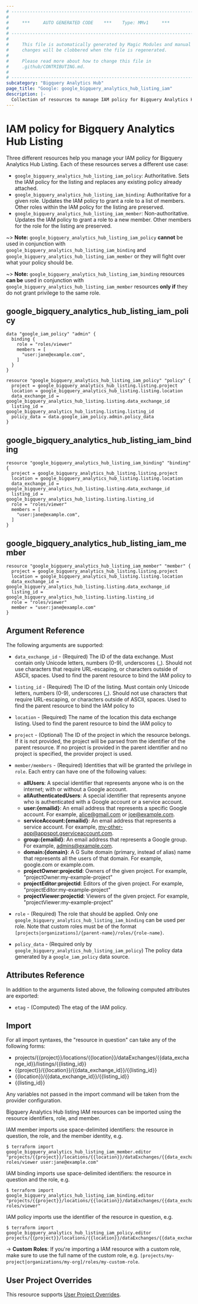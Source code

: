 ```yaml
---
# ----------------------------------------------------------------------------
#
#     ***     AUTO GENERATED CODE    ***    Type: MMv1     ***
#
# ----------------------------------------------------------------------------
#
#     This file is automatically generated by Magic Modules and manual
#     changes will be clobbered when the file is regenerated.
#
#     Please read more about how to change this file in
#     .github/CONTRIBUTING.md.
#
# ----------------------------------------------------------------------------
subcategory: "Bigquery Analytics Hub"
page_title: "Google: google_bigquery_analytics_hub_listing_iam"
description: |-
  Collection of resources to manage IAM policy for Bigquery Analytics Hub Listing
---
```


# IAM policy for Bigquery Analytics Hub Listing
Three different resources help you manage your IAM policy for Bigquery Analytics Hub Listing. Each of these resources serves a different use case:

* `google_bigquery_analytics_hub_listing_iam_policy`: Authoritative. Sets the IAM policy for the listing and replaces any existing policy already attached.
* `google_bigquery_analytics_hub_listing_iam_binding`: Authoritative for a given role. Updates the IAM policy to grant a role to a list of members. Other roles within the IAM policy for the listing are preserved.
* `google_bigquery_analytics_hub_listing_iam_member`: Non-authoritative. Updates the IAM policy to grant a role to a new member. Other members for the role for the listing are preserved.

~> **Note:** `google_bigquery_analytics_hub_listing_iam_policy` **cannot** be used in conjunction with `google_bigquery_analytics_hub_listing_iam_binding` and `google_bigquery_analytics_hub_listing_iam_member` or they will fight over what your policy should be.

~> **Note:** `google_bigquery_analytics_hub_listing_iam_binding` resources **can be** used in conjunction with `google_bigquery_analytics_hub_listing_iam_member` resources **only if** they do not grant privilege to the same role.




## google\_bigquery\_analytics\_hub\_listing\_iam\_policy

```hcl
data "google_iam_policy" "admin" {
  binding {
    role = "roles/viewer"
    members = [
      "user:jane@example.com",
    ]
  }
}

resource "google_bigquery_analytics_hub_listing_iam_policy" "policy" {
  project = google_bigquery_analytics_hub_listing.listing.project
  location = google_bigquery_analytics_hub_listing.listing.location
  data_exchange_id = google_bigquery_analytics_hub_listing.listing.data_exchange_id
  listing_id = google_bigquery_analytics_hub_listing.listing.listing_id
  policy_data = data.google_iam_policy.admin.policy_data
}
```

## google\_bigquery\_analytics\_hub\_listing\_iam\_binding

```hcl
resource "google_bigquery_analytics_hub_listing_iam_binding" "binding" {
  project = google_bigquery_analytics_hub_listing.listing.project
  location = google_bigquery_analytics_hub_listing.listing.location
  data_exchange_id = google_bigquery_analytics_hub_listing.listing.data_exchange_id
  listing_id = google_bigquery_analytics_hub_listing.listing.listing_id
  role = "roles/viewer"
  members = [
    "user:jane@example.com",
  ]
}
```

## google\_bigquery\_analytics\_hub\_listing\_iam\_member

```hcl
resource "google_bigquery_analytics_hub_listing_iam_member" "member" {
  project = google_bigquery_analytics_hub_listing.listing.project
  location = google_bigquery_analytics_hub_listing.listing.location
  data_exchange_id = google_bigquery_analytics_hub_listing.listing.data_exchange_id
  listing_id = google_bigquery_analytics_hub_listing.listing.listing_id
  role = "roles/viewer"
  member = "user:jane@example.com"
}
```

## Argument Reference

The following arguments are supported:

* `data_exchange_id` - (Required) The ID of the data exchange. Must contain only Unicode letters, numbers (0-9), underscores (_). Should not use characters that require URL-escaping, or characters outside of ASCII, spaces. Used to find the parent resource to bind the IAM policy to
* `listing_id` - (Required) The ID of the listing. Must contain only Unicode letters, numbers (0-9), underscores (_). Should not use characters that require URL-escaping, or characters outside of ASCII, spaces. Used to find the parent resource to bind the IAM policy to
* `location` - (Required) The name of the location this data exchange listing.
 Used to find the parent resource to bind the IAM policy to

* `project` - (Optional) The ID of the project in which the resource belongs.
    If it is not provided, the project will be parsed from the identifier of the parent resource. If no project is provided in the parent identifier and no project is specified, the provider project is used.

* `member/members` - (Required) Identities that will be granted the privilege in `role`.
  Each entry can have one of the following values:
  * **allUsers**: A special identifier that represents anyone who is on the internet; with or without a Google account.
  * **allAuthenticatedUsers**: A special identifier that represents anyone who is authenticated with a Google account or a service account.
  * **user:{emailid}**: An email address that represents a specific Google account. For example, alice@gmail.com or joe@example.com.
  * **serviceAccount:{emailid}**: An email address that represents a service account. For example, my-other-app@appspot.gserviceaccount.com.
  * **group:{emailid}**: An email address that represents a Google group. For example, admins@example.com.
  * **domain:{domain}**: A G Suite domain (primary, instead of alias) name that represents all the users of that domain. For example, google.com or example.com.
  * **projectOwner:projectid**: Owners of the given project. For example, "projectOwner:my-example-project"
  * **projectEditor:projectid**: Editors of the given project. For example, "projectEditor:my-example-project"
  * **projectViewer:projectid**: Viewers of the given project. For example, "projectViewer:my-example-project"

* `role` - (Required) The role that should be applied. Only one
    `google_bigquery_analytics_hub_listing_iam_binding` can be used per role. Note that custom roles must be of the format
    `[projects|organizations]/{parent-name}/roles/{role-name}`.

* `policy_data` - (Required only by `google_bigquery_analytics_hub_listing_iam_policy`) The policy data generated by
  a `google_iam_policy` data source.

## Attributes Reference

In addition to the arguments listed above, the following computed attributes are
exported:

* `etag` - (Computed) The etag of the IAM policy.

## Import

For all import syntaxes, the "resource in question" can take any of the following forms:

* projects/{{project}}/locations/{{location}}/dataExchanges/{{data_exchange_id}}/listings/{{listing_id}}
* {{project}}/{{location}}/{{data_exchange_id}}/{{listing_id}}
* {{location}}/{{data_exchange_id}}/{{listing_id}}
* {{listing_id}}

Any variables not passed in the import command will be taken from the provider configuration.

Bigquery Analytics Hub listing IAM resources can be imported using the resource identifiers, role, and member.

IAM member imports use space-delimited identifiers: the resource in question, the role, and the member identity, e.g.
```
$ terraform import google_bigquery_analytics_hub_listing_iam_member.editor "projects/{{project}}/locations/{{location}}/dataExchanges/{{data_exchange_id}}/listings/{{listing_id}} roles/viewer user:jane@example.com"
```

IAM binding imports use space-delimited identifiers: the resource in question and the role, e.g.
```
$ terraform import google_bigquery_analytics_hub_listing_iam_binding.editor "projects/{{project}}/locations/{{location}}/dataExchanges/{{data_exchange_id}}/listings/{{listing_id}} roles/viewer"
```

IAM policy imports use the identifier of the resource in question, e.g.
```
$ terraform import google_bigquery_analytics_hub_listing_iam_policy.editor projects/{{project}}/locations/{{location}}/dataExchanges/{{data_exchange_id}}/listings/{{listing_id}}
```

-> **Custom Roles**: If you're importing a IAM resource with a custom role, make sure to use the
 full name of the custom role, e.g. `[projects/my-project|organizations/my-org]/roles/my-custom-role`.

## User Project Overrides

This resource supports [User Project Overrides](https://registry.terraform.io/providers/hashicorp/google/latest/docs/guides/provider_reference#user_project_override).
